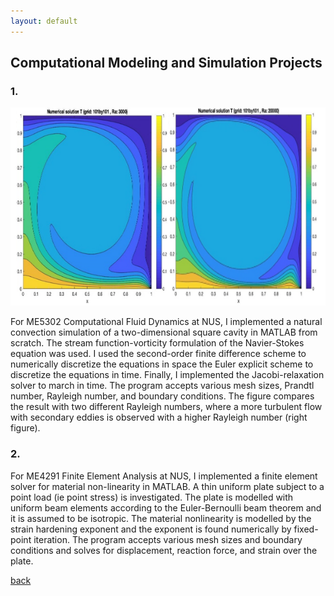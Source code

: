 ```yaml
---
layout: default
---
```


## Computational Modeling and Simulation Projects

### 1.

![ME5302](assets/img/fluid.png)

For ME5302 Computational Fluid Dynamics at NUS, I implemented a natural convection simulation of a two-dimensional square cavity in MATLAB from scratch. The stream function-vorticity formulation of the Navier-Stokes equation was used. I used the second-order finite difference scheme to numerically discretize the equations in space the Euler explicit scheme to discretize the equations in time. Finally, I implemented the Jacobi-relaxation solver to march in time. The program accepts various mesh sizes, Prandtl number, Rayleigh number, and boundary conditions. The figure compares the result with two different Rayleigh numbers, where a more turbulent flow with secondary eddies is observed with a higher Rayleigh number (right figure).


### 2. 

For ME4291 Finite Element Analysis at NUS, I implemented a finite element solver for material non-linearity in MATLAB. A thin uniform plate subject to a point load (ie point stress) is investigated. The plate is modelled with uniform beam elements according to the Euler-Bernoulli beam theorem and it is assumed to be isotropic. The material nonlinearity is modelled by the strain hardening exponent and the exponent is found numerically by fixed-point iteration. The program accepts various mesh sizes and boundary conditions and solves for displacement, reaction force, and strain over the plate.

[back](./)

